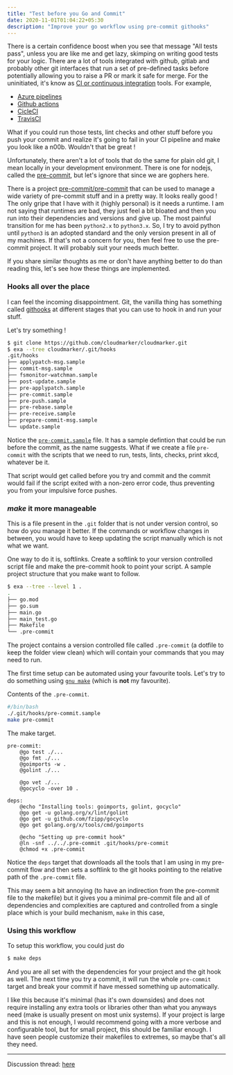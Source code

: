 ```yaml
---
title: "Test before you Go and Commit"
date: 2020-11-01T01:04:22+05:30
description: "Improve your go workflow using pre-commit githooks"
---
```



There is a certain confidence boost when you see that message "All tests pass",
unless you are like me and get lazy, skimping on writing good tests for your
logic. There are a lot of tools integrated with github, gitlab and probably
other git interfaces that run a set of pre-defined tasks before potentially
allowing you to raise a PR or mark it safe for merge. For the uninitiated, it's
know as [CI or continuous
integration](https://en.wikipedia.org/wiki/Continuous_integration) tools. For
example,
* [Azure pipelines](https://github.com/marketplace/azure-pipelines)
* [Github actions](https://docs.github.com/en/free-pro-team@latest/actions/learn-github-actions)
* [CicleCI](https://github.com/circleci)
* [TravisCI](https://travis-ci.org/)

What if you could run those tests, lint checks and other stuff before you push
your commit and realize it's going to fail in your CI pipeline and make you look
like a n00b. Wouldn't that be great !

Unfortunately, there aren't a lot of tools that do the same for plain old git, I
mean locally in your development environment. There is one for nodejs, called
the [pre-commit](https://www.npmjs.com/package/pre-commit), but let's ignore
that since we are gophers here.

There is a project
[pre-commit/pre-commit](https://github.com/pre-commit/pre-commit) that can be
used to manage a wide variety of pre-commit stuff and in a pretty way. It looks
really good ! The only gripe that I have with it (highly personal) is it needs a
runtime. I am not saying that runtimes are bad, they just feel a bit bloated and
then you run into their dependencies and versions and give up.  The most painful
transition for me has been `python2.x` to `python3.x`. So, I try to avoid python
until `python3` is an adopted standard and the only version present in all of my
machines. If that's not a concern for you, then feel free to use the pre-commit
project. It will probably suit your needs much better.

If you share similar thoughts as me or don't have anything better to do than
reading this, let's see how these things are implemented.

### Hooks all over the place
I can feel the incoming disappointment. Git, the vanilla thing has something
called [githooks](https://git-scm.com/docs/githooks) at different stages that
you can use to hook in and run your stuff.

Let's try something !
```bash
$ git clone https://github.com/cloudmarker/cloudmarker.git
$ exa --tree cloudmarker/.git/hooks
.git/hooks
├── applypatch-msg.sample
├── commit-msg.sample
├── fsmonitor-watchman.sample
├── post-update.sample
├── pre-applypatch.sample
├── pre-commit.sample
├── pre-push.sample
├── pre-rebase.sample
├── pre-receive.sample
├── prepare-commit-msg.sample
└── update.sample
```

Notice the
[`pre-commit.sample`](https://github.com/git/git/blob/master/templates/hooks--pre-commit.sample)
file. It has a sample defintion that could be run before the commit, as the name
suggests. What if we create a file `pre-commit` with the scripts that we need to
run, tests, lints, checks, print xkcd, whatever be it.

That script would get called before you try and commit and the commit would fail
if the script exited with a non-zero error code, thus preventing you from your
impulsive force pushes.

### *make* it more manageable

This is a file present in the `.git` folder that is not under version control, so
how do you manage it better. If the commands or workflow changes in between, you
would have to keep updating the script manually which is not what we want.

One way to do it is, softlinks. Create a softlink to your version controlled
script file and make the pre-commit hook to point your script. A sample project
structure that you make want to follow.

```bash
$ exa --tree --level 1 .
.
├── go.mod
├── go.sum
├── main.go
├── main_test.go
├── Makefile
└── .pre-commit
```

The project contains a version controlled file called `.pre-commit` (a dotfile
to keep the folder view clean) which will contain your commands that you may
need to run.

The first time setup can be automated using your favourite tools. Let's try to
do something using [`gnu make`](https://www.gnu.org/software/make/manual/make.html)
(which is **not** my favourite).

Contents of the `.pre-commit`.
```sh
#/bin/bash
./.git/hooks/pre-commit.sample
make pre-commit
```

The make target.
```make
pre-commit:
    @go test ./...
    @go fmt ./...
    @goimports -w .
    @golint ./...

    @go vet ./...
    @gocyclo -over 10 .

deps:
    @echo "Installing tools: goimports, golint, gocyclo"
    @go get -u golang.org/x/lint/golint
    @go get -u github.com/fzipp/gocyclo
    @go get golang.org/x/tools/cmd/goimports

    @echo "Setting up pre-commit hook"
    @ln -snf ../../.pre-commit .git/hooks/pre-commit
    @chmod +x .pre-commit
```
Notice the `deps` target that downloads all the tools that I am using in my
pre-commit flow and then sets a softlink to the git hooks pointing to the
relative path of the `.pre-commit` file.

This may seem a bit annoying (to have an indirection from the pre-commit file to
the makefile) but it gives you a minimal pre-commit file and all of dependencies
and complexities are captured and controlled from a single place which is your
build mechanism, `make` in this case,

### Using this workflow
To setup this workflow, you could just do
```bash
$ make deps
```
And you are all set with the dependencies for your project and the git hook as
well. The next time you try a commit, it will run the whole `pre-commit` target
and break your commit if have messed something up automatically.

I like this because it's minimal (has it's own downsides) and does not require
installing any extra tools or libraries other than what you anyways need (make
is usually present on most unix systems). If your project is large and this is
not enough, I would recommend going with a more verbose and configurable tool,
but for small project, this should be familiar enough. I have seen people
customize their makefiles to extremes, so maybe that's all they need.

---
Discussion thread:
[here](https://www.reddit.com/r/golang/comments/jlqht8/a_minimal_precommit_go_workflow/)

